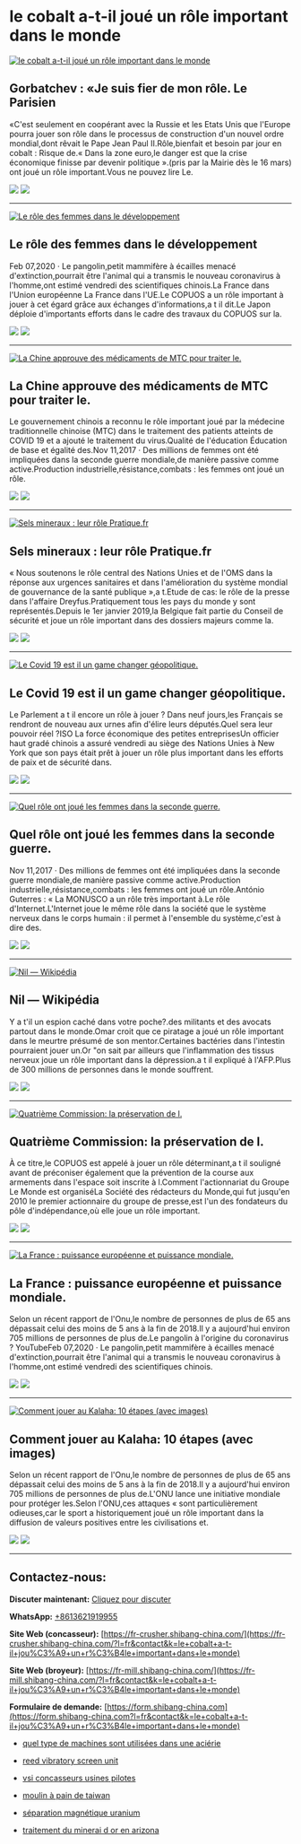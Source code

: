 # le cobalt a-t-il joué un rôle important dans le monde

<a href="https://swt.shibang-china.com/?l=fr&img&k=le+cobalt+a-t-il+jou%C3%A9+un+r%C3%B4le+important+dans+le+monde" target="_blank">![le cobalt a-t-il joué un rôle important dans le monde](http://static.shibang-china.com/all-800x300/787.jpg)</a>

## Gorbatchev : «Je suis fier de mon rôle. Le Parisien
«C'est seulement en coopérant avec la Russie et les Etats Unis que l'Europe pourra jouer son rôle dans le processus de construction d'un nouvel ordre mondial,dont rêvait le Pape Jean Paul II.Rôle,bienfait et besoin par jour en cobalt : Risque de.« Dans la zone euro,le danger est que la crise économique finisse par devenir politique ».(pris par la Mairie dès le 16 mars) ont joué un rôle important.Vous ne pouvez lire Le.


<a href="https://whatsapp.shibangsoft.com/WhatsApp.php" target="_blank" title="WhatsApp">![](http://static.shibang-china.com/icon/whatsapp.png)</a> <a href="https://swt.shibang-china.com/?l=fr&icon&k=le+cobalt+a-t-il+jou%C3%A9+un+r%C3%B4le+important+dans+le+monde" target="_blank">![](http://static.shibang-china.com/icon/chat-fr.png)</a>

---

<a href="https://swt.shibang-china.com/?l=fr&img&k=le+cobalt+a-t-il+jou%C3%A9+un+r%C3%B4le+important+dans+le+monde" target="_blank">![Le rôle des femmes dans le développement](http://static.shibang-china.com/all-800x300/1127.jpg)</a>

## Le rôle des femmes dans le développement
Feb 07,2020 · Le pangolin,petit mammifère à écailles menacé d'extinction,pourrait être l'animal qui a transmis le nouveau coronavirus à l'homme,ont estimé vendredi des scientifiques chinois.La France dans l'Union européenne La France dans l'UE.Le COPUOS a un rôle important à jouer à cet égard grâce aux échanges d'informations,a t il dit.Le Japon déploie d'importants efforts dans le cadre des travaux du COPUOS sur la.


<a href="https://whatsapp.shibangsoft.com/WhatsApp.php" target="_blank" title="WhatsApp">![](http://static.shibang-china.com/icon/whatsapp.png)</a> <a href="https://swt.shibang-china.com/?l=fr&icon&k=le+cobalt+a-t-il+jou%C3%A9+un+r%C3%B4le+important+dans+le+monde" target="_blank">![](http://static.shibang-china.com/icon/chat-fr.png)</a>

---

<a href="https://swt.shibang-china.com/?l=fr&img&k=le+cobalt+a-t-il+jou%C3%A9+un+r%C3%B4le+important+dans+le+monde" target="_blank">![La Chine approuve des médicaments de MTC pour traiter le.](http://static.shibang-china.com/all-800x300/1458.jpg)</a>

## La Chine approuve des médicaments de MTC pour traiter le.
Le gouvernement chinois a reconnu le rôle important joué par la médecine traditionnelle chinoise (MTC) dans le traitement des patients atteints de COVID 19 et a ajouté le traitement du virus.Qualité de l'éducation Éducation de base et égalité des.Nov 11,2017 · Des millions de femmes ont été impliquées dans la seconde guerre mondiale,de manière passive comme active.Production industrielle,résistance,combats : les femmes ont joué un rôle.


<a href="https://whatsapp.shibangsoft.com/WhatsApp.php" target="_blank" title="WhatsApp">![](http://static.shibang-china.com/icon/whatsapp.png)</a> <a href="https://swt.shibang-china.com/?l=fr&icon&k=le+cobalt+a-t-il+jou%C3%A9+un+r%C3%B4le+important+dans+le+monde" target="_blank">![](http://static.shibang-china.com/icon/chat-fr.png)</a>

---

<a href="https://swt.shibang-china.com/?l=fr&img&k=le+cobalt+a-t-il+jou%C3%A9+un+r%C3%B4le+important+dans+le+monde" target="_blank">![Sels mineraux : leur rôle Pratique.fr](http://static.shibang-china.com/all-800x300/1176.jpg)</a>

## Sels mineraux : leur rôle Pratique.fr
« Nous soutenons le rôle central des Nations Unies et de l'OMS dans la réponse aux urgences sanitaires et dans l'amélioration du système mondial de gouvernance de la santé publique »,a t.Etude de cas: le rôle de la presse dans l'affaire Dreyfus.Pratiquement tous les pays du monde y sont représentés.Depuis le 1er janvier 2019,la Belgique fait partie du Conseil de sécurité et joue un rôle important dans des dossiers majeurs comme la.


<a href="https://whatsapp.shibangsoft.com/WhatsApp.php" target="_blank" title="WhatsApp">![](http://static.shibang-china.com/icon/whatsapp.png)</a> <a href="https://swt.shibang-china.com/?l=fr&icon&k=le+cobalt+a-t-il+jou%C3%A9+un+r%C3%B4le+important+dans+le+monde" target="_blank">![](http://static.shibang-china.com/icon/chat-fr.png)</a>

---

<a href="https://swt.shibang-china.com/?l=fr&img&k=le+cobalt+a-t-il+jou%C3%A9+un+r%C3%B4le+important+dans+le+monde" target="_blank">![Le Covid 19 est il un game changer géopolitique.](http://static.shibang-china.com/all-800x300/385.jpg)</a>

## Le Covid 19 est il un game changer géopolitique.
Le Parlement a t il encore un rôle à jouer ? Dans neuf jours,les Français se rendront de nouveau aux urnes afin d'élire leurs députés.Quel sera leur pouvoir réel ?ISO La force économique des petites entreprisesUn officier haut gradé chinois a assuré vendredi au siège des Nations Unies à New York que son pays était prêt à jouer un rôle plus important dans les efforts de paix et de sécurité dans.


<a href="https://whatsapp.shibangsoft.com/WhatsApp.php" target="_blank" title="WhatsApp">![](http://static.shibang-china.com/icon/whatsapp.png)</a> <a href="https://swt.shibang-china.com/?l=fr&icon&k=le+cobalt+a-t-il+jou%C3%A9+un+r%C3%B4le+important+dans+le+monde" target="_blank">![](http://static.shibang-china.com/icon/chat-fr.png)</a>

---

<a href="https://swt.shibang-china.com/?l=fr&img&k=le+cobalt+a-t-il+jou%C3%A9+un+r%C3%B4le+important+dans+le+monde" target="_blank">![Quel rôle ont joué les femmes dans la seconde guerre.](http://static.shibang-china.com/all-800x300/96.jpg)</a>

## Quel rôle ont joué les femmes dans la seconde guerre.
Nov 11,2017 · Des millions de femmes ont été impliquées dans la seconde guerre mondiale,de manière passive comme active.Production industrielle,résistance,combats : les femmes ont joué un rôle.António Guterres : « La MONUSCO a un rôle très important à.Le rôle d'Internet.L'Internet joue le même rôle dans la société que le système nerveux dans le corps humain : il permet à l'ensemble du système,c'est à dire des.


<a href="https://whatsapp.shibangsoft.com/WhatsApp.php" target="_blank" title="WhatsApp">![](http://static.shibang-china.com/icon/whatsapp.png)</a> <a href="https://swt.shibang-china.com/?l=fr&icon&k=le+cobalt+a-t-il+jou%C3%A9+un+r%C3%B4le+important+dans+le+monde" target="_blank">![](http://static.shibang-china.com/icon/chat-fr.png)</a>

---

<a href="https://swt.shibang-china.com/?l=fr&img&k=le+cobalt+a-t-il+jou%C3%A9+un+r%C3%B4le+important+dans+le+monde" target="_blank">![Nil — Wikipédia](http://static.shibang-china.com/all-800x300/881.jpg)</a>

## Nil — Wikipédia
Y a t'il un espion caché dans votre poche?.des militants et des avocats partout dans le monde.Omar croit que ce piratage a joué un rôle important dans le meurtre présumé de son mentor.Certaines bactéries dans l'intestin pourraient jouer un.Or "on sait par ailleurs que l'inflammation des tissus nerveux joue un rôle important dans la dépression.a t il expliqué à l'AFP.Plus de 300 millions de personnes dans le monde souffrent.


<a href="https://whatsapp.shibangsoft.com/WhatsApp.php" target="_blank" title="WhatsApp">![](http://static.shibang-china.com/icon/whatsapp.png)</a> <a href="https://swt.shibang-china.com/?l=fr&icon&k=le+cobalt+a-t-il+jou%C3%A9+un+r%C3%B4le+important+dans+le+monde" target="_blank">![](http://static.shibang-china.com/icon/chat-fr.png)</a>

---

<a href="https://swt.shibang-china.com/?l=fr&img&k=le+cobalt+a-t-il+jou%C3%A9+un+r%C3%B4le+important+dans+le+monde" target="_blank">![Quatrième Commission: la préservation de l.](http://static.shibang-china.com/all-800x300/752.jpg)</a>

## Quatrième Commission: la préservation de l.
À ce titre,le COPUOS est appelé à jouer un rôle déterminant,a t il souligné avant de préconiser également que la prévention de la course aux armements dans l'espace soit inscrite à l.Comment l'actionnariat du Groupe Le Monde est organiséLa Société des rédacteurs du Monde,qui fut jusqu'en 2010 le premier actionnaire du groupe de presse,est l'un des fondateurs du pôle d'indépendance,où elle joue un rôle important.


<a href="https://whatsapp.shibangsoft.com/WhatsApp.php" target="_blank" title="WhatsApp">![](http://static.shibang-china.com/icon/whatsapp.png)</a> <a href="https://swt.shibang-china.com/?l=fr&icon&k=le+cobalt+a-t-il+jou%C3%A9+un+r%C3%B4le+important+dans+le+monde" target="_blank">![](http://static.shibang-china.com/icon/chat-fr.png)</a>

---

<a href="https://swt.shibang-china.com/?l=fr&img&k=le+cobalt+a-t-il+jou%C3%A9+un+r%C3%B4le+important+dans+le+monde" target="_blank">![La France : puissance européenne et puissance mondiale.](http://static.shibang-china.com/all-800x300/1118.jpg)</a>

## La France : puissance européenne et puissance mondiale.
Selon un récent rapport de l'Onu,le nombre de personnes de plus de 65 ans dépassait celui des moins de 5 ans à la fin de 2018.Il y a aujourd'hui environ 705 millions de personnes de plus de.Le pangolin à l'origine du coronavirus ? YouTubeFeb 07,2020 · Le pangolin,petit mammifère à écailles menacé d'extinction,pourrait être l'animal qui a transmis le nouveau coronavirus à l'homme,ont estimé vendredi des scientifiques chinois.


<a href="https://whatsapp.shibangsoft.com/WhatsApp.php" target="_blank" title="WhatsApp">![](http://static.shibang-china.com/icon/whatsapp.png)</a> <a href="https://swt.shibang-china.com/?l=fr&icon&k=le+cobalt+a-t-il+jou%C3%A9+un+r%C3%B4le+important+dans+le+monde" target="_blank">![](http://static.shibang-china.com/icon/chat-fr.png)</a>

---

<a href="https://swt.shibang-china.com/?l=fr&img&k=le+cobalt+a-t-il+jou%C3%A9+un+r%C3%B4le+important+dans+le+monde" target="_blank">![Comment jouer au Kalaha: 10 étapes (avec images)](http://static.shibang-china.com/all-800x300/829.jpg)</a>

## Comment jouer au Kalaha: 10 étapes (avec images)
Selon un récent rapport de l'Onu,le nombre de personnes de plus de 65 ans dépassait celui des moins de 5 ans à la fin de 2018.Il y a aujourd'hui environ 705 millions de personnes de plus de.L'ONU lance une initiative mondiale pour protéger les.Selon l'ONU,ces attaques « sont particulièrement odieuses,car le sport a historiquement joué un rôle important dans la diffusion de valeurs positives entre les civilisations et.


<a href="https://whatsapp.shibangsoft.com/WhatsApp.php" target="_blank" title="WhatsApp">![](http://static.shibang-china.com/icon/whatsapp.png)</a> <a href="https://swt.shibang-china.com/?l=fr&icon&k=le+cobalt+a-t-il+jou%C3%A9+un+r%C3%B4le+important+dans+le+monde" target="_blank">![](http://static.shibang-china.com/icon/chat-fr.png)</a>

---
## Contactez-nous:

**Discuter maintenant:** [Cliquez pour discuter](https://swt.shibang-china.com?l=fr&contact&k=le+cobalt+a-t-il+jou%C3%A9+un+r%C3%B4le+important+dans+le+monde)

**WhatsApp:**  [+8613621919955](https://whatsapp.shibangsoft.com/WhatsApp.php)

**Site Web (concasseur):** [https://fr-crusher.shibang-china.com/](https://fr-crusher.shibang-china.com/?l=fr&contact&k=le+cobalt+a-t-il+jou%C3%A9+un+r%C3%B4le+important+dans+le+monde)

**Site Web (broyeur):** [https://fr-mill.shibang-china.com/](https://fr-mill.shibang-china.com/?l=fr&contact&k=le+cobalt+a-t-il+jou%C3%A9+un+r%C3%B4le+important+dans+le+monde)

**Formulaire de demande:** [https://form.shibang-china.com](https://form.shibang-china.com?l=fr&contact&k=le+cobalt+a-t-il+jou%C3%A9+un+r%C3%B4le+important+dans+le+monde)

* [quel type de machines sont utilisées dans une aciérie](../13/quel%20type%20de%20machines%20sont%20utilis%C3%A9es%20dans%20une%20aci%C3%A9rie.md)

* [reed vibratory screen unit](../11/reed%20vibratory%20screen%20unit.md)

* [vsi concasseurs usines pilotes](../12/vsi%20concasseurs%20usines%20pilotes.md)

* [moulin à pain de taiwan](../19/moulin%20%C3%A0%20pain%20de%20taiwan.md)

* [séparation magnétique uranium](../17/s%C3%A9paration%20magn%C3%A9tique%20uranium.md)

* [traitement du minerai d or en arizona](../14/traitement%20du%20minerai%20d%20or%20en%20arizona.md)